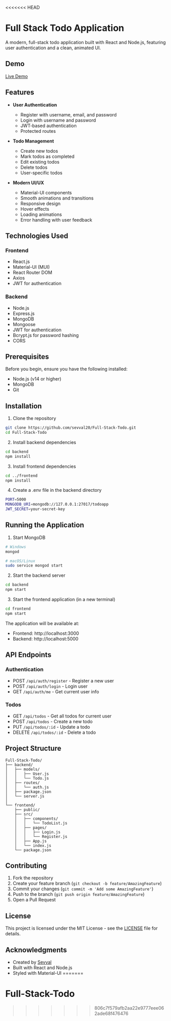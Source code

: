 <<<<<<< HEAD
# Full Stack Todo Application

A modern, full-stack todo application built with React and Node.js, featuring user authentication and a clean, animated UI.

## Demo

[Live Demo](https://github.com/sevval20/Full-Stack-Todo)

## Features

- **User Authentication**
  - Register with username, email, and password
  - Login with username and password
  - JWT-based authentication
  - Protected routes

- **Todo Management**
  - Create new todos
  - Mark todos as completed
  - Edit existing todos
  - Delete todos
  - User-specific todos

- **Modern UI/UX**
  - Material-UI components
  - Smooth animations and transitions
  - Responsive design
  - Hover effects
  - Loading animations
  - Error handling with user feedback

## Technologies Used

### Frontend
- React.js
- Material-UI (MUI)
- React Router DOM
- Axios
- JWT for authentication

### Backend
- Node.js
- Express.js
- MongoDB
- Mongoose
- JWT for authentication
- Bcrypt.js for password hashing
- CORS

## Prerequisites

Before you begin, ensure you have the following installed:
- Node.js (v14 or higher)
- MongoDB
- Git

## Installation

1. Clone the repository
```bash
git clone https://github.com/sevval20/Full-Stack-Todo.git
cd Full-Stack-Todo
```

2. Install backend dependencies
```bash
cd backend
npm install
```

3. Install frontend dependencies
```bash
cd ../frontend
npm install
```

4. Create a .env file in the backend directory
```bash
PORT=5000
MONGODB_URI=mongodb://127.0.0.1:27017/todoapp
JWT_SECRET=your-secret-key
```

## Running the Application

1. Start MongoDB
```bash
# Windows
mongod

# macOS/Linux
sudo service mongod start
```

2. Start the backend server
```bash
cd backend
npm start
```

3. Start the frontend application (in a new terminal)
```bash
cd frontend
npm start
```

The application will be available at:
- Frontend: http://localhost:3000
- Backend: http://localhost:5000

## API Endpoints

### Authentication
- POST `/api/auth/register` - Register a new user
- POST `/api/auth/login` - Login user
- GET `/api/auth/me` - Get current user info

### Todos
- GET `/api/todos` - Get all todos for current user
- POST `/api/todos` - Create a new todo
- PUT `/api/todos/:id` - Update a todo
- DELETE `/api/todos/:id` - Delete a todo

## Project Structure

```
Full-Stack-Todo/
├── backend/
│   ├── models/
│   │   ├── User.js
│   │   └── Todo.js
│   ├── routes/
│   │   └── auth.js
│   ├── package.json
│   └── server.js
│
└── frontend/
    ├── public/
    ├── src/
    │   ├── components/
    │   │   └── TodoList.js
    │   ├── pages/
    │   │   ├── Login.js
    │   │   └── Register.js
    │   ├── App.js
    │   └── index.js
    └── package.json
```

## Contributing

1. Fork the repository
2. Create your feature branch (`git checkout -b feature/AmazingFeature`)
3. Commit your changes (`git commit -m 'Add some AmazingFeature'`)
4. Push to the branch (`git push origin feature/AmazingFeature`)
5. Open a Pull Request

## License

This project is licensed under the MIT License - see the [LICENSE](LICENSE) file for details.

## Acknowledgments

- Created by [Sevval](https://github.com/sevval20)
- Built with React and Node.js
- Styled with Material-UI 
=======
# Full-Stack-Todo
>>>>>>> 806c7f579afb2aa22e9777eee062ade68f476476
